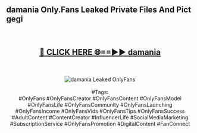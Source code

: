 <h2>damania Only.Fans Leaked Private Files And Pict gegi</h2>
<br>
<div align="center">
<h2><a href="https://mediafiles.top/damania" rel="nofollow">🔴 CLICK HERE 🌐==►► damania</a></h2>
<br>
<br>
<a href="https://mediafiles.top/damania" rel="nofollow" data-target="animated-image.originalLink"><img src="https://i.ibb.co.com/WyWwxjT/player-gif2.gif" alt="damania Leaked OnlyFans" style="max-width: 100%; display: inline-block;" data-target="animated-image.originalImage"></a>
<br><br>
#Tags:
<br>
#OnlyFans #OnlyFansCreator #OnlyFansContent #OnlyFansModel #OnlyFansLife #OnlyFansCommunity #OnlyFansLaunching #OnlyFansIncome #OnlyFansVids #OnlyFansTips #OnlyFansSuccess #AdultContent #ContentCreator #InfluencerLife #SocialMediaMarketing #SubscriptionService #OnlyFansPromotion #DigitalContent #FanConnect
</div>
<br>
